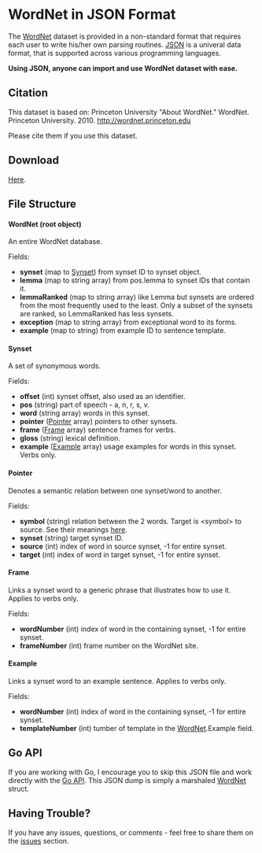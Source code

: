 WordNet in JSON Format
======================

The [WordNet](http://wordnet.princeton.edu) dataset is provided in a non-standard format that requires each user to write his/her own parsing routines. [JSON](https://en.wikipedia.org/wiki/JSON#Example) is a univeral data format, that is supported across various programming languages.

**Using JSON, anyone can import and use WordNet dataset with ease.**

Citation
--------

This dataset is based on: Princeton University "About WordNet." WordNet.
Princeton University. 2010. http://wordnet.princeton.edu

Please cite them if you use this dataset.

Download
--------

[Here](https://www.dropbox.com/s/etbc8agulvtyzxt/wordnet.json.gz?dl=0).

File Structure
--------------

#### WordNet (root object)

An entire WordNet database.

Fields:

* **synset** (map to [Synset](#synset)) from synset ID to synset object.
* **lemma** (map to string array) from pos.lemma to synset IDs that contain it.
* **lemmaRanked** (map to string array) like Lemma but synsets are ordered from the
  most frequently used to the least. Only a subset of the synsets are ranked, so
  LemmaRanked has less synsets.
* **exception** (map to string array) from exceptional word to its forms.
* **example** (map to string) from example ID to sentence template.

#### Synset

A set of synonymous words.

Fields:

* **offset** (int) synset offset, also used as an identifier.
* **pos** (string) part of speech - a, n, r, s, v.
* **word** (string array) words in this synset.
* **pointer** ([Pointer](#pointer) array) pointers to other synsets.
* **frame** ([Frame](#frame) array) sentence frames for verbs.
* **gloss** (string) lexical definition.
* **example** ([Example](#example) array) usage examples for words in this synset. Verbs only.

#### Pointer

Denotes a semantic relation between one synset/word to another.

Fields:

* **symbol** (string) relation between the 2 words. Target is \<symbol\> to source. See their meanings
  [here](https://godoc.org/github.com/fluhus/gostuff/nlp/wordnet#pkg-constants).
* **synset** (string) target synset ID.
* **source** (int) index of word in source synset, -1 for entire synset.
* **target** (int) index of word in target synset, -1 for entire synset.

#### Frame

Links a synset word to a generic phrase that illustrates how to use it. Applies to verbs only.

Fields:

* **wordNumber** (int) index of word in the containing synset, -1 for entire synset.
* **frameNumber** (int) frame number on the WordNet site.

#### Example

Links a synset word to an example sentence. Applies to verbs only.

Fields:

* **wordNumber** (int) index of word in the containing synset, -1 for entire synset.
* **templateNumber** (int) tumber of template in the [WordNet](#wordnet).Example field.

Go API
------

If you are working with Go, I encourage you to skip this JSON file and work
directly with the [Go API](https://godoc.org/github.com/fluhus/gostuff/nlp/wordnet).
This JSON dump is simply a marshaled
[WordNet](https://godoc.org/github.com/fluhus/gostuff/nlp/wordnet#WordNet)
struct.

Having Trouble?
---------------

If you have any issues, questions, or comments - feel free to share them on the
[issues](https://github.com/fluhus/wordnet-to-json/issues) section.
